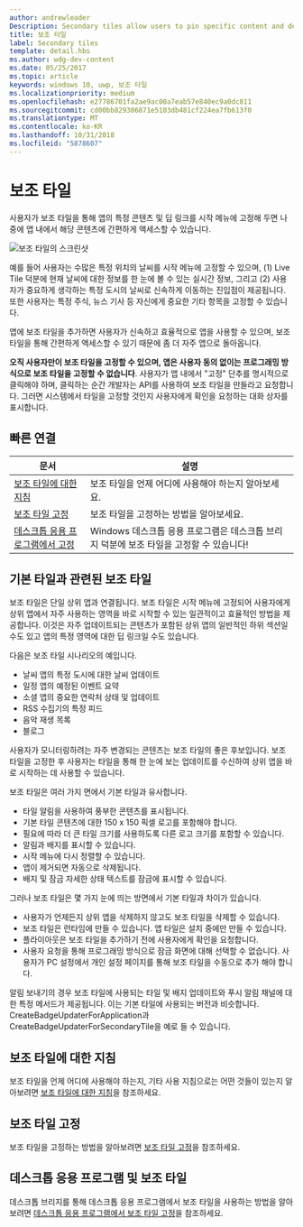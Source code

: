 ```yaml
---
author: andrewleader
Description: Secondary tiles allow users to pin specific content and deep links from your app onto their Start menu, providing easy future access to the content within your app.
title: 보조 타일
label: Secondary tiles
template: detail.hbs
ms.author: wdg-dev-content
ms.date: 05/25/2017
ms.topic: article
keywords: windows 10, uwp, 보조 타일
ms.localizationpriority: medium
ms.openlocfilehash: e27786701fa2ae9ac00a7eab57e840ec9a0dc811
ms.sourcegitcommit: cd00bb829306871e5103db481cf224ea7fb613f0
ms.translationtype: MT
ms.contentlocale: ko-KR
ms.lasthandoff: 10/31/2018
ms.locfileid: "5878607"
---
```

# <a name="secondary-tiles"></a>보조 타일


사용자가 보조 타일을 통해 앱의 특정 콘텐츠 및 딥 링크를 시작 메뉴에 고정해 두면 나중에 앱 내에서 해당 콘텐츠에 간편하게 액세스할 수 있습니다.

![보조 타일의 스크린샷](images/secondarytiles.png)

예를 들어 사용자는 수많은 특정 위치의 날씨를 시작 메뉴에 고정할 수 있으며, (1) Live Tile 덕분에 현재 날씨에 대한 정보를 한 눈에 볼 수 있는 실시간 정보, 그리고 (2) 사용자가 중요하게 생각하는 특정 도시의 날씨로 신속하게 이동하는 진입점이 제공됩니다. 또한 사용자는 특정 주식, 뉴스 기사 등 자신에게 중요한 기타 항목을 고정할 수 있습니다.

앱에 보조 타일을 추가하면 사용자가 신속하고 효율적으로 앱을 사용할 수 있으며, 보조 타일을 통해 간편하게 액세스할 수 있기 때문에 좀 더 자주 앱으로 돌아옵니다.

**오직 사용자만이 보조 타일을 고정할 수 있으며, 앱은 사용자 동의 없이는 프로그래밍 방식으로 보조 타일을 고정할 수 없습니다**. 사용자가 앱 내에서 "고정" 단추를 명시적으로 클릭해야 하며, 클릭하는 순간 개발자는 API를 사용하여 보조 타일을 만들라고 요청합니다. 그러면 시스템에서 타일을 고정할 것인지 사용자에게 확인을 요청하는 대화 상자를 표시합니다.

## <a name="quick-links"></a>빠른 연결

| 문서 | 설명 |
| --- | --- |
| [보조 타일에 대한 지침](secondary-tiles-guidance.md) | 보조 타일을 언제 어디에 사용해야 하는지 알아보세요. |
| [보조 타일 고정](secondary-tiles-pinning.md) | 보조 타일을 고정하는 방법을 알아보세요. |
| [데스크톱 응용 프로그램에서 고정](secondary-tiles-desktop-pinning.md) | Windows 데스크톱 응용 프로그램은 데스크톱 브리지 덕분에 보조 타일을 고정할 수 있습니다! |


## <a name="secondary-tiles-in-relation-to-primary-tiles"></a>기본 타일과 관련된 보조 타일

보조 타일은 단일 상위 앱과 연결됩니다. 보조 타일은 시작 메뉴에 고정되어 사용자에게 상위 앱에서 자주 사용하는 영역을 바로 시작할 수 있는 일관적이고 효율적인 방법을 제공합니다. 이것은 자주 업데이트되는 콘텐츠가 포함된 상위 앱의 일반적인 하위 섹션일 수도 있고 앱의 특정 영역에 대한 딥 링크일 수도 있습니다.

다음은 보조 타일 시나리오의 예입니다.

* 날씨 앱의 특정 도시에 대한 날씨 업데이트
* 일정 앱의 예정된 이벤트 요약
* 소셜 앱의 중요한 연락처 상태 및 업데이트
* RSS 수집기의 특정 피드
* 음악 재생 목록
* 블로그

사용자가 모니터링하려는 자주 변경되는 콘텐츠는 보조 타일의 좋은 후보입니다. 보조 타일을 고정한 후 사용자는 타일을 통해 한 눈에 보는 업데이트를 수신하여 상위 앱을 바로 시작하는 데 사용할 수 있습니다.

보조 타일은 여러 가지 면에서 기본 타일과 유사합니다.

* 타일 알림을 사용하여 풍부한 콘텐츠를 표시됩니다.
* 기본 타일 콘텐츠에 대한 150 x 150 픽셀 로고를 포함해야 합니다.
* 필요에 따라 더 큰 타일 크기를 사용하도록 다른 로고 크기를 포함할 수 있습니다.
* 알림과 배지를 표시할 수 있습니다.
* 시작 메뉴에 다시 정렬할 수 있습니다.
* 앱이 제거되면 자동으로 삭제됩니다.
* 배지 및 잠금 자세한 상태 텍스트를 잠금에 표시할 수 있습니다.

그러나 보조 타일은 몇 가지 눈에 띄는 방면에서 기본 타일과 차이가 있습니다.

* 사용자가 언제든지 상위 앱을 삭제하지 않고도 보조 타일을 삭제할 수 있습니다.
* 보조 타일은 런타임에 만들 수 있습니다. 앱 타일은 설치 중에만 만들 수 있습니다.
* 플라이아웃은 보조 타일을 추가하기 전에 사용자에게 확인을 요청합니다.
* 사용자 요청을 통해 프로그래밍 방식으로 잠금 화면에 대해 선택할 수 없습니다. 사용자가 PC 설정에서 개인 설정 페이지를 통해 보조 타일을 수동으로 추가 해야 합니다.

알림 보내기의 경우 보조 타일에 사용되는 타일 및 배지 업데이트와 푸시 알림 채널에 대한 특정 메서드가 제공됩니다. 이는 기본 타일에 사용되는 버전과 비슷합니다. CreateBadgeUpdaterForApplication과 CreateBadgeUpdaterForSecondaryTile을 예로 들 수 있습니다.


## <a name="guidance-on-secondary-tiles"></a>보조 타일에 대한 지침
보조 타일을 언제 어디에 사용해야 하는지, 기타 사용 지침으로는 어떤 것들이 있는지 알아보려면 [보조 타일에 대한 지침](secondary-tiles-guidance.md)을 참조하세요.


## <a name="pinning-secondary-tiles"></a>보조 타일 고정
보조 타일을 고정하는 방법을 알아보려면 [보조 타일 고정](secondary-tiles-pinning.md)을 참조하세요.


## <a name="desktop-applications-and-secondary-tiles"></a>데스크톱 응용 프로그램 및 보조 타일
데스크톱 브리지를 통해 데스크톱 응용 프로그램에서 보조 타일을 사용하는 방법을 알아보려면 [데스크톱 응용 프로그램에서 보조 타일 고정](secondary-tiles-desktop-pinning.md)을 참조하세요.
